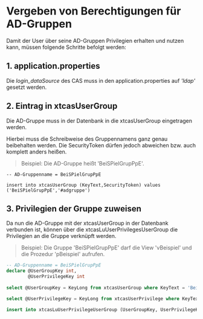 # Vergeben von Berechtigungen für AD-Gruppen

Damit der User über seine AD-Gruppen Privilegien erhalten und nutzen kann,
müssen folgende Schritte befolgt werden:

## 1. application.properties

Die *login_dataSource* des CAS muss in den application.properties auf *'ldap'* gesetzt werden.

## 2. Eintrag in xtcasUserGroup

Die AD-Gruppe muss in der Datenbank in die xtcasUserGroup eingetragen werden.

Hierbei muss die Schreibweise des Gruppennamens ganz genau beibehalten werden.
Die SecurityToken dürfen jedoch abweichen bzw. auch komplett anders heißen.

> Beispiel: Die AD-Gruppe heißt 'BeiSPielGrupPpE'.

````
-- AD-Gruppenname = BeiSPielGrupPpE

insert into xtcasUserGroup (KeyText,SecurityToken) values ('BeiSPielGrupPpE','#adgruppe')
````

## 3. Privilegien der Gruppe zuweisen

Da nun die AD-Gruppe mit der xtcasUserGroup in der Datenbank verbunden ist,
können über die xtcasLuUserPrivilegesUserGroup die Privilegien an die Gruppe verknüpft werden.

> Beispiel: Die Gruppe 'BeiSPielGrupPpE' darf die View 'vBeispiel' und die Prozedur 'pBeispiel' aufrufen.

````sql
-- AD-Gruppenname = BeiSPielGrupPpE
declare @UserGroupKey int,
		@UserPrivilegeKey int
		
select @UserGroupKey = KeyLong from xtcasUserGroup where KeyText = 'BeiSPielGrupPpE'

select @UserPrivilegeKey = KeyLong from xtcasUserPrivilege where KeyText = 'BeispielProzedurOderView'

insert into xtcasLuUserPrivilegeUserGroup (UserGroupKey, UserPrivilegeKey, LastDate, LastUser, LastAction, RowLevelSecurity) values ( @UserGroupKey, @UserPrivilegeKey, getDate(), 'support', 1, 1)

````
